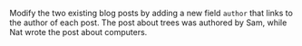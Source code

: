 Modify the two existing blog posts by adding a new field `author` that links to the author of each post. The post about trees was authored by Sam, while Nat wrote the post about computers.

